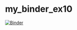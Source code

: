 # my_binder_ex10

[![Binder](https://mybinder.org/badge_logo.svg)](https://mybinder.org/v2/gh/BaranovArtyom/my_binder_ex10/HEAD)
